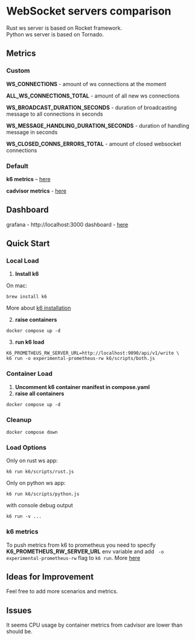 # WebSocket servers comparison

Rust ws server is based on Rocket framework. \
Python ws server is based on Tornado.

## Metrics

### Custom

**WS_CONNECTIONS** - amount of ws connections at the moment

**ALL_WS_CONNECTIONS_TOTAL** - amount of all new ws connections

**WS_BROADCAST_DURATION_SECONDS** - duration of broadcasting message to all connections in seconds

**WS_MESSAGE_HANDLING_DURATION_SECONDS** - duration of handling message in seconds

**WS_CLOSED_CONNS_ERRORS_TOTAL** - amount of closed websocket connections

### Default

**k6 metrics** – [here](https://k6.io/docs/using-k6/metrics/reference/)

**cadvisor metrics** - [here](https://github.com/google/cadvisor/blob/master/docs/storage/prometheus.md)

## Dashboard

grafana - http://localhost:3000
dashboard - [here](http://localhost:3000/d/ee75b6b8-f1c6-4ef1-9d39-fe50cc55a274/websocket-server3a-rust-vs-python?orgId=1&refresh=5s)

## Quick Start

### Local Load

1. **Install k6**

On mac:

```
brew install k6
```

More about [k6 installation](https://k6.io/docs/get-started/installation/)

2. **raise containers**

```
docker compose up -d
```

3. **run k6 load**

```
K6_PROMETHEUS_RW_SERVER_URL=http://localhost:9090/api/v1/write \
k6 run -o experimental-prometheus-rw k6/scripts/both.js
```

### Container Load

1. **Uncomment k6 container manifest in compose.yaml**
2. **raise all containers**

```
docker compose up -d
```

### Cleanup

```
docker compose down
```

### Load Options

Only on rust ws app:

```
k6 run k6/scripts/rust.js
```

Only on python ws app:

```
k6 run k6/scripts/python.js
```

with console debug output

```
k6 run -v ...
```

### k6 metrics

To push metrics from k6 to prometheus you need to specify
**K6_PROMETHEUS_RW_SERVER_URL** env variable and add ` -o experimental-prometheus-rw` flag to `k6 run`. More [here](https://k6.io/docs/results-output/real-time/prometheus-remote-write/)

## Ideas for Improvement

Feel free to add more scenarios and metrics.

## Issues

It seems CPU usage by container metrics from cadvisor are lower than should be.
